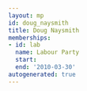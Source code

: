```yaml
---
layout: mp
id: doug_naysmith
title: Doug Naysmith
memberships:
- id: lab
  name: Labour Party
  start: 
  end: '2010-03-30'
autogenerated: true
---
```

